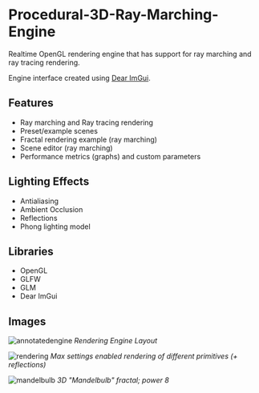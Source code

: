 # Procedural-3D-Ray-Marching-Engine

Realtime OpenGL rendering engine that has support for ray marching and ray tracing rendering.

Engine interface created using [Dear ImGui](https://github.com/ocornut/imgui).

## **Features**
* Ray marching and Ray tracing rendering
* Preset/example scenes
* Fractal rendering example (ray marching)
* Scene editor (ray marching)
* Performance metrics (graphs) and custom parameters

## **Lighting Effects**
* Antialiasing
* Ambient Occlusion
* Reflections
* Phong lighting model

## **Libraries**
* OpenGL
* GLFW
* GLM
* Dear ImGui

## **Images**

![annotatedengine](https://user-images.githubusercontent.com/94473602/208584075-50f6b0ab-2e87-45bf-a7e4-d1e70694cfe2.png)
*Rendering Engine Layout*

![rendering](https://user-images.githubusercontent.com/94473602/208584047-92380933-df19-4def-b6c0-11c76665d830.png)
*Max settings enabled rendering of different primitives (+ reflections)*

![mandelbulb](https://user-images.githubusercontent.com/94473602/208584035-2631a828-e886-4dcc-8066-153b8c5d219b.png)
*3D "Mandelbulb" fractal; power 8*
